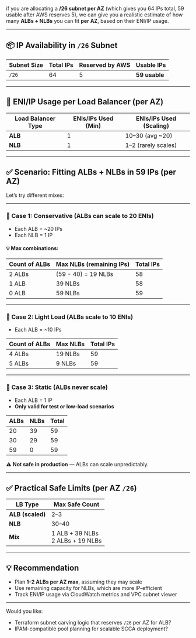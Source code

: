  if you are allocating a **/26 subnet per AZ** (which gives you 64 IPs total, 59 usable after AWS reserves 5), we can give you a realistic estimate of how many **ALBs + NLBs** you can fit **per AZ**, based on their ENI/IP usage.

---

## 📦 IP Availability in `/26` Subnet

| Subnet Size | Total IPs | Reserved by AWS | Usable IPs    |
| ----------- | --------- | --------------- | ------------- |
| `/26`       | 64        | 5               | **59 usable** |

---

## 🧠 ENI/IP Usage per Load Balancer (per AZ)

| Load Balancer Type | ENIs/IPs Used (Min) | ENIs/IPs Used (Scaling) |
| ------------------ | ------------------- | ----------------------- |
| **ALB**            | 1                   | 10–30 (avg \~20)        |
| **NLB**            | 1                   | 1–2 (rarely scales)     |

---

## ✅ Scenario: Fitting ALBs + NLBs in 59 IPs (per AZ)

Let’s try different mixes:

---

### 🧮 Case 1: Conservative (ALBs can scale to 20 ENIs)

* Each ALB = \~20 IPs
* Each NLB = 1 IP

#### 💡 Max combinations:

| Count of ALBs | Max NLBs (remaining IPs) | Total IPs |
| ------------- | ------------------------ | --------- |
| 2 ALBs        | (59 - 40) = 19 NLBs      | 58        |
| 1 ALB         | 39 NLBs                  | 58        |
| 0 ALB         | 59 NLBs                  | 59        |

---

### 🧮 Case 2: Light Load (ALBs scale to 10 ENIs)

* Each ALB = \~10 IPs

| Count of ALBs | Max NLBs | Total IPs |
| ------------- | -------- | --------- |
| 4 ALBs        | 19 NLBs  | 59        |
| 5 ALBs        | 9 NLBs   | 59        |

---

### 🧮 Case 3: Static (ALBs never scale)

* Each ALB = 1 IP
* **Only valid for test or low-load scenarios**

| ALBs | NLBs | Total |
| ---- | ---- | ----- |
| 20   | 39   | 59    |
| 30   | 29   | 59    |
| 59   | 0    | 59    |

⚠️ **Not safe in production** — ALBs can scale unpredictably.

---

## ✅ Practical Safe Limits (per AZ `/26`)

| LB Type          | Max Safe Count                      |
| ---------------- | ----------------------------------- |
| **ALB (scaled)** | 2–3                                 |
| **NLB**          | 30–40                               |
| **Mix**          | 1 ALB + 39 NLBs<br>2 ALBs + 19 NLBs |

---

## 💡 Recommendation

* Plan **1–2 ALBs per AZ max**, assuming they may scale
* Use remaining capacity for NLBs, which are more IP-efficient
* Track ENI/IP usage via CloudWatch metrics and VPC subnet viewer

---

Would you like:

* Terraform subnet carving logic that reserves `/26` per AZ for ALB?
* IPAM-compatible pool planning for scalable SCCA deployment?
